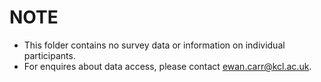 # NOTE

* This folder contains no survey data or information on individual participants.
* For enquires about data access, please contact <ewan.carr@kcl.ac.uk>.
